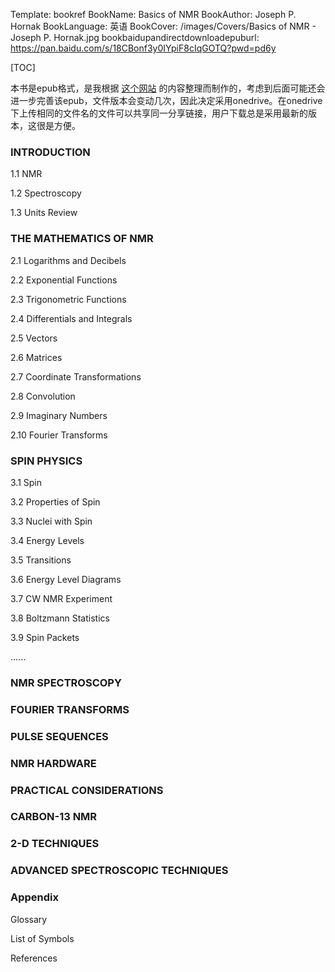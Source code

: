 Template: bookref
BookName: Basics of NMR
BookAuthor: Joseph P. Hornak
BookLanguage: 英语
BookCover: /images/Covers/Basics of NMR - Joseph P. Hornak.jpg
bookbaidupandirectdownloadepuburl: https://pan.baidu.com/s/18CBonf3y0IYpiF8cIqGOTQ?pwd=pd6y 


[TOC]

本书是epub格式，是我根据 [这个网站](https://www.cis.rit.edu/htbooks/nmr/inside.htm) 的内容整理而制作的，考虑到后面可能还会进一步完善该epub，文件版本会变动几次，因此决定采用onedrive。在onedrive下上传相同的文件名的文件可以共享同一分享链接，用户下载总是采用最新的版本，这很是方便。


### INTRODUCTION
1.1 NMR

1.2 Spectroscopy

1.3 Units Review

### THE MATHEMATICS OF NMR
2.1 Logarithms and Decibels

2.2 Exponential Functions

2.3 Trigonometric Functions

2.4 Differentials and Integrals

2.5 Vectors

2.6 Matrices

2.7 Coordinate Transformations

2.8 Convolution

2.9 Imaginary Numbers

2.10 Fourier Transforms

### SPIN PHYSICS
3.1 Spin

3.2 Properties of Spin

3.3 Nuclei with Spin

3.4 Energy Levels

3.5 Transitions

3.6 Energy Level Diagrams

3.7 CW NMR Experiment

3.8 Boltzmann Statistics

3.9 Spin Packets

......

### NMR SPECTROSCOPY

### FOURIER TRANSFORMS

### PULSE SEQUENCES

### NMR HARDWARE

### PRACTICAL CONSIDERATIONS

### CARBON-13 NMR

### 2-D TECHNIQUES

### ADVANCED SPECTROSCOPIC TECHNIQUES

### Appendix

Glossary

List of Symbols

References




